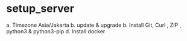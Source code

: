 # setup_server

a. Timezone Asia/Jakarta
b. update & upgrade
b. Install Git, Curl , ZIP , python3 & python3-pip
d. Install docker